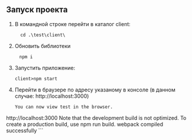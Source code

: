 ## Запуск проекта

1. В командной строке перейти в каталог client:

   ```console
     cd .\test\client\
   ```
2. Обновить библиотеки
```console
     npm i
   ```

3. Запустить приложение:
    ```console
    client>npm start
    ```
4. Перейти в браузере по адресу указаному в консоле (в данном случае: http://localhost:3000)
    ```console
    You can now view test in the browser.
  http://localhost:3000
Note that the development build is not optimized.
To create a production build, use npm run build. 
webpack compiled successfully
    ```

